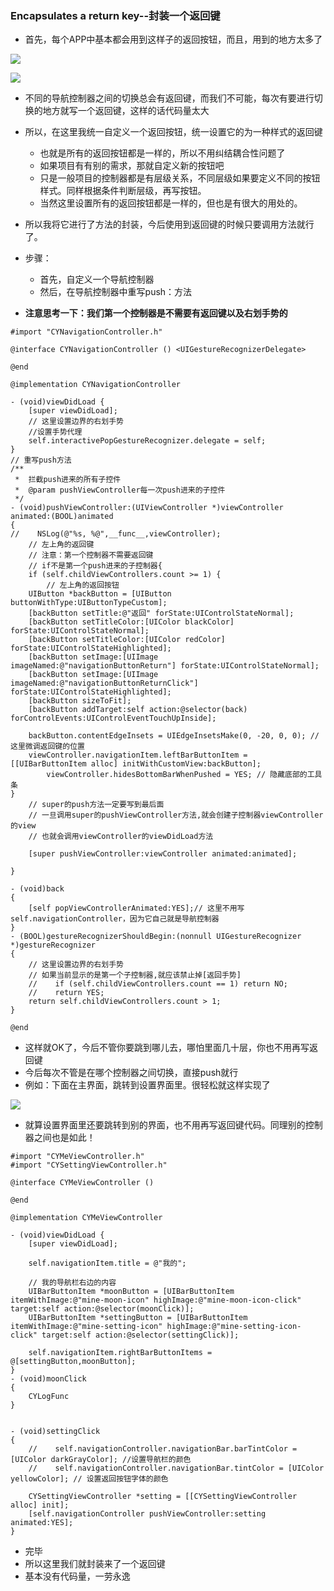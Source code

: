 ### Encapsulates a return key--封装一个返回键
- 首先，每个APP中基本都会用到这样子的返回按钮，而且，用到的地方太多了

![](http://upload-images.jianshu.io/upload_images/739863-7cf898eea78b784f.png?imageMogr2/auto-orient/strip%7CimageView2/2/w/1240)


![](http://upload-images.jianshu.io/upload_images/739863-1e3286908195a686.png?imageMogr2/auto-orient/strip%7CimageView2/2/w/1240)
- 不同的导航控制器之间的切换总会有返回键，而我们不可能，每次有要进行切换的地方就写一个返回键，这样的话代码量太大
- 所以，在这里我统一自定义一个返回按钮，统一设置它的为一种样式的返回键
  + 也就是所有的返回按钮都是一样的，所以不用纠结耦合性问题了
  + 如果项目有有别的需求，那就自定义新的按钮吧
  + 只是一般项目的控制器都是有层级关系，不同层级如果要定义不同的按钮样式。同样根据条件判断层级，再写按钮。
  + 当然这里设置所有的返回按钮都是一样的，但也是有很大的用处的。
- 所以我将它进行了方法的封装，今后使用到返回键的时候只要调用方法就行了。
- 步骤：
  + 首先，自定义一个导航控制器
  + 然后，在导航控制器中重写push：方法

- **注意思考一下：我们第一个控制器是不需要有返回键以及右划手势的**

```objc
#import "CYNavigationController.h"

@interface CYNavigationController () <UIGestureRecognizerDelegate>

@end

@implementation CYNavigationController

- (void)viewDidLoad {
    [super viewDidLoad];
    // 这里设置边界的右划手势
    //设置手势代理
    self.interactivePopGestureRecognizer.delegate = self;
}
// 重写push方法
/**
 *  拦截push进来的所有子控件
 *  @param pushViewController每一次push进来的子控件
 */
- (void)pushViewController:(UIViewController *)viewController animated:(BOOL)animated
{
//    NSLog(@"%s, %@",__func__,viewController);
    // 左上角的返回键
    // 注意：第一个控制器不需要返回键
    // if不是第一个push进来的子控制器{
    if (self.childViewControllers.count >= 1) {
        // 左上角的返回按钮
    UIButton *backButton = [UIButton buttonWithType:UIButtonTypeCustom];
    [backButton setTitle:@"返回" forState:UIControlStateNormal];
    [backButton setTitleColor:[UIColor blackColor] forState:UIControlStateNormal];
    [backButton setTitleColor:[UIColor redColor] forState:UIControlStateHighlighted];
    [backButton setImage:[UIImage imageNamed:@"navigationButtonReturn"] forState:UIControlStateNormal];
    [backButton setImage:[UIImage imageNamed:@"navigationButtonReturnClick"] forState:UIControlStateHighlighted];
    [backButton sizeToFit];
    [backButton addTarget:self action:@selector(back) forControlEvents:UIControlEventTouchUpInside];

    backButton.contentEdgeInsets = UIEdgeInsetsMake(0, -20, 0, 0); // 这里微调返回键的位置
    viewController.navigationItem.leftBarButtonItem = [[UIBarButtonItem alloc] initWithCustomView:backButton];
        viewController.hidesBottomBarWhenPushed = YES; // 隐藏底部的工具条
}
    // super的push方法一定要写到最后面
    // 一旦调用super的pushViewController方法,就会创建子控制器viewController的view
    // 也就会调用viewController的viewDidLoad方法

    [super pushViewController:viewController animated:animated];

}

- (void)back
{
    [self popViewControllerAnimated:YES];// 这里不用写self.navigationController，因为它自己就是导航控制器
}
- (BOOL)gestureRecognizerShouldBegin:(nonnull UIGestureRecognizer *)gestureRecognizer
{
    // 这里设置边界的右划手势
    // 如果当前显示的是第一个子控制器,就应该禁止掉[返回手势]
    //    if (self.childViewControllers.count == 1) return NO;
    //    return YES;
    return self.childViewControllers.count > 1;
}

@end
```
- 这样就OK了，今后不管你要跳到哪儿去，哪怕里面几十层，你也不用再写返回键
- 今后每次不管是在哪个控制器之间切换，直接push就行
- 例如：下面在主界面，跳转到设置界面里。很轻松就这样实现了



![](http://upload-images.jianshu.io/upload_images/739863-59c9e9f4c0e2f53a.png?imageMogr2/auto-orient/strip%7CimageView2/2/w/1240)
- 就算设置界面里还要跳转到别的界面，也不用再写返回键代码。同理别的控制器之间也是如此！

```objc
#import "CYMeViewController.h"
#import "CYSettingViewController.h"

@interface CYMeViewController ()

@end

@implementation CYMeViewController

- (void)viewDidLoad {
    [super viewDidLoad];

    self.navigationItem.title = @"我的";

    // 我的导航栏右边的内容
    UIBarButtonItem *moonButton = [UIBarButtonItem itemWithImage:@"mine-moon-icon" highImage:@"mine-moon-icon-click" target:self action:@selector(moonClick)];
    UIBarButtonItem *settingButton = [UIBarButtonItem itemWithImage:@"mine-setting-icon" highImage:@"mine-setting-icon-click" target:self action:@selector(settingClick)];

    self.navigationItem.rightBarButtonItems = @[settingButton,moonButton];
}
- (void)moonClick
{
    CYLogFunc
}


- (void)settingClick
{
    //    self.navigationController.navigationBar.barTintColor = [UIColor darkGrayColor]; //设置导航栏的颜色
    //    self.navigationController.navigationBar.tintColor = [UIColor yellowColor]; // 设置返回按钮字体的颜色

    CYSettingViewController *setting = [[CYSettingViewController alloc] init];
    [self.navigationController pushViewController:setting animated:YES];
}
```

- 完毕
- 所以这里我们就封装来了一个返回键
- 基本没有代码量，一劳永逸

